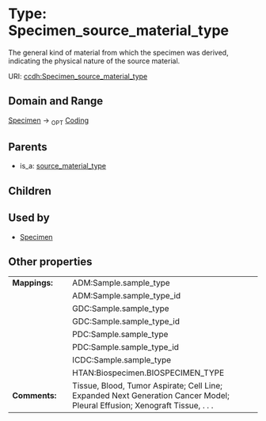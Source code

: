 
# Type: Specimen_source_material_type


The general kind of material from which the specimen was derived, indicating the physical nature of the source material.

URI: [ccdh:Specimen_source_material_type](https://ccdh.example.org/ccdh/Specimen_source_material_type)


## Domain and Range

[Specimen](Specimen.md) ->  <sub>OPT</sub> [Coding](Coding.md)

## Parents

 *  is_a: [source_material_type](source_material_type.md)

## Children


## Used by

 * [Specimen](Specimen.md)

## Other properties

|  |  |  |
| --- | --- | --- |
| **Mappings:** | | ADM:Sample.sample_type |
|  | | ADM:Sample.sample_type_id |
|  | | GDC:Sample.sample_type |
|  | | GDC:Sample.sample_type_id |
|  | | PDC:Sample.sample_type |
|  | | PDC:Sample.sample_type_id |
|  | | ICDC:Sample.sample_type |
|  | | HTAN:Biospecimen.BIOSPECIMEN_TYPE |
| **Comments:** | | Tissue, Blood, Tumor Aspirate; Cell Line; Expanded Next Generation Cancer Model; Pleural Effusion;  Xenograft Tissue, . . .  |

